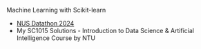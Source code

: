 Machine Learning with Scikit-learn
- [NUS Datathon 2024](https://nbviewer.org/github/LEPK02/LEPK02-NUS-SDS-Datathon-Champion/blob/main/NUS_DATATHON_CHAMPION_TEAM%20NAME.ipynb)
- My SC1015 Solutions - Introduction to Data Science & Artificial Intelligence Course by NTU